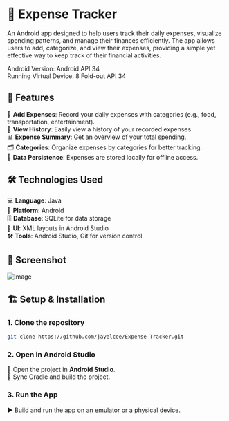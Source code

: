 # 💸 **Expense Tracker**

An Android app designed to help users track their daily expenses, visualize spending patterns, and manage their finances efficiently. The app allows users to add, categorize, and view their expenses, providing a simple yet effective way to keep track of their financial activities.  

Android Version: Android API 34  
Running Virtual Device: 8 Fold-out API 34  

## 🚀 **Features**

📝 **Add Expenses**: Record your daily expenses with categories (e.g., food, transportation, entertainment).  
📅 **View History**: Easily view a history of your recorded expenses.  
📊 **Expense Summary**: Get an overview of your total spending.  
🗂️ **Categories**: Organize expenses by categories for better tracking.  
💾 **Data Persistence**: Expenses are stored locally for offline access.  

## 🛠️ **Technologies Used**
💻 **Language**: Java  
📱 **Platform**: Android  
🗄️ **Database**: SQLite for data storage  
🎨 **UI**: XML layouts in Android Studio  
🛠️ **Tools**: Android Studio, Git for version control  

## 📸 **Screenshot**

![image](https://github.com/user-attachments/assets/c858a4cf-2299-4b1d-a590-f660285e2ba8)

## 🏗️ **Setup & Installation**

### 1. Clone the repository

```bash
git clone https://github.com/jayelcee/Expense-Tracker.git
```

### 2. Open in Android Studio

📂 Open the project in **Android Studio**.  
🔄 Sync Gradle and build the project.  

### 3. Run the App

▶️ Build and run the app on an emulator or a physical device.  
